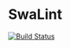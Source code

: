 SwaLint
===================
[![Build Status](https://travis-ci.org/HPI-SWA-Teaching/SWT15-Project-04.svg)](https://travis-ci.org/HPI-SWA-Teaching/SWT15-Project-04)
